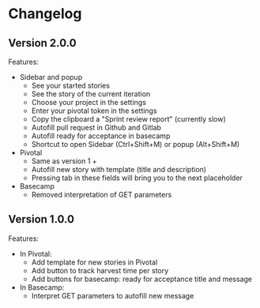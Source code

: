 # Changelog

## Version 2.0.0

Features:

- Sidebar and popup
	- See your started stories
	- See the story of the current iteration
	- Choose your project in the settings
	- Enter your pivotal token in the settings
	- Copy the clipboard a "Sprint review report" (currently slow)
	- Autofill pull request in Github and Gitlab
	- Autofill ready for acceptance in basecamp
	- Shortcut to open Sidebar (Ctrl+Shift+M) or popup (Alt+Shift+M)
- Pivotal
	- Same as version 1 +
	- Autofill new story with template (title and description)
	- Pressing tab in these fields will bring you to the next placeholder
- Basecamp
	- Removed interpretation of GET parameters


## Version 1.0.0

Features:

- In Pivotal:
    - Add template for new stories in Pivotal
    - Add button to track harvest time per story
    - Add buttons for basecamp: ready for acceptance title and message
- In Basecamp:
    - Interpret GET parameters to autofill new message